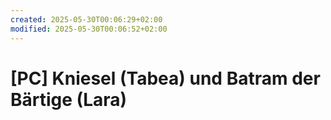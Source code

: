 ```yaml
---
created: 2025-05-30T00:06:29+02:00
modified: 2025-05-30T00:06:52+02:00
---
```


# [PC] Kniesel (Tabea) und Batram der Bärtige (Lara)

